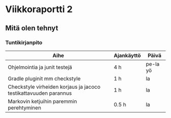 # Viikkoraportti 2

## Mitä olen tehnyt

### Tuntikirjanpito
| Aihe          | Ajankäyttö    | Päivä |
| ------------- |-------------  |-------|
| Ohjelmointia ja junit testejä | 4 h  | pe-la yö |
| Gradle pluginit mm checkstyle | 1 h | la |
| Checkstyle virheiden korjaus ja jacoco testikattavuuden parannus | 1 h | la |
| Markovin ketjuihin paremmin perehtyminen | 0.5 h | la |
